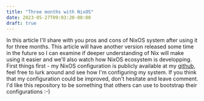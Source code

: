 ```yaml
---
title: "Three months with NixOS"
date: 2023-05-27T09:03:20-08:00
draft: true
---
```

In this article I'll share with you pros and cons of NixOS system after using it for three months. This article will have another version released some time in the future so I can examine if deeper understanding of Nix will make using it easier and we'll also watch how NixOS ecosystem is developping. First things first - my NixOS configuration is publicly available at my [github](https://github.com/nxy7/dotfiles), feel free to lurk around and see how I'm configuring my system. If you think that my configuration could be improved, don't hesitate and leave comment. I'd like this repository to be something that others can use to bootstrap their configurations :-)

